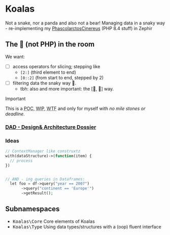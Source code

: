 # Koalas

Not a snake, nor a panda and also not a bear!
Managing data in a snaky way - re-implementing my [PhascolarctosCinereus](https://github.com/SchrodtSven/PhascolarctosCinereus) (PHP 8.4 stuff) in Zephir


## The <bigger>🐘<bigger> (not PHP) in the room 

We want:

- [ ] access operators for slicing; stepping like
  - `[2:]` (third element to end)
  - `[0::2]` (from start to end, stepped by 2)
- [ ] filtering data the snaky way 🐍.
  - tbh: also and more important: the [🐼, 🐼] way.

> [!IMPORTANT]  
> This is a <abbr title="Proof of concept">POC</abbr>, <abbr title="Work in progress">WIP</abbr>, <abbr title="Where to fly?">WTF</abbr> and only for myself with <em>no mile stones or deadline</em>.



### [DAD - Design& Architecture Dossier](doq/DAD.md)




### Ideas

```php
// ContextManager like construxtz
with(dataStructure)->(function(item) {
  // process
})


// AND - ing queries in Dataframes:
  let foo = df->query("year == 2007")
       ->query("continent == 'Europe'")
       ->getResult();

```


## Subnamespaces 

- <kbd>Koalas\Core</kbd> Core elements of Koalas
- <kbd>Koalas\Type</kbd> Using data types/structures with a (oop) fluent interface 